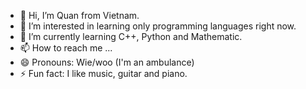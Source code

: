 - 👋 Hi, I’m Quan from Vietnam.
- 👀 I’m interested in learning only programming languages right now.
- 🌱 I’m currently learning C++, Python and Mathematic.
- 📫 How to reach me ...
- 😄 Pronouns: Wie/woo (I'm an ambulance)
- ⚡ Fun fact: I like music, guitar and piano.

<!---
tuandechai11/tuandechai11 is a ✨ special ✨ repository because its `README.md` (this file) appears on your GitHub profile.
You can click the Preview link to take a look at your changes.
--->
